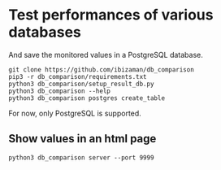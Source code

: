 Test performances of various databases
======================================

And save the monitored values in a PostgreSQL database.

```
git clone https://github.com/ibizaman/db_comparison
pip3 -r db_comparison/requirements.txt
python3 db_comparison/setup_result_db.py
python3 db_comparison --help
python3 db_comparison postgres create_table
```

For now, only PostgreSQL is supported.


Show values in an html page
---------------------------

```
python3 db_comparison server --port 9999
```

